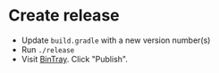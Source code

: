 # Create release

* Update `build.gradle` with a new version number(s)
* Run `./release`
* Visit [BinTray](https://bintray.com/gladed/watchable/watchable). Click "Publish".
